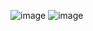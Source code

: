 ![image](https://user-images.githubusercontent.com/77222540/212123516-2ae2d2aa-fb43-4401-8f1e-cc7c642bb146.png)
![image](https://user-images.githubusercontent.com/77222540/212123572-000ef8a4-426a-44f7-862c-b9c2f2ce3a94.png)
